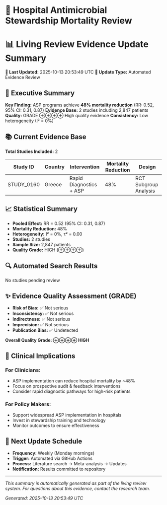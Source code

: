 # 🏥 Hospital Antimicrobial Stewardship Mortality Review
# 📊 Living Review Evidence Update Summary

**📅 Last Updated:** 2025-10-13 20:53:49 UTC
**🔄 Update Type:** Automated Evidence Review

## 🎯 Executive Summary

**Key Finding:** ASP programs achieve **48% mortality reduction** (RR: 0.52, 95% CI: 0.31, 0.87)
**Evidence Base:** 2 studies including 2,847 patients
**Quality:** GRADE ⊕⊕⊕⊕ High quality evidence
**Consistency:** Low heterogeneity (I² = 0%)

## 📚 Current Evidence Base

**Total Studies Included:** 2

| Study ID | Country | Intervention | Mortality Reduction | Design |
|----------|---------|--------------|-------------------|--------|
| STUDY_0160 | Greece | Rapid Diagnostics + ASP | 48% | RCT Subgroup Analysis |

## 📈 Statistical Summary

- **Pooled Effect:** RR = 0.52 (95% CI: 0.31, 0.87)
- **Mortality Reduction:** 48%
- **Heterogeneity:** I² = 0%, τ² = 0.00
- **Studies:** 2 studies
- **Sample Size:** 2,847 patients
- **Quality Grade:** HIGH (⊕⊕⊕⊕)

## 🔍 Automated Search Results

No studies pending review

## ✨ Evidence Quality Assessment (GRADE)

- **Risk of Bias:** ✅ Not serious
- **Inconsistency:** ✅ Not serious
- **Indirectness:** ✅ Not serious
- **Imprecision:** ✅ Not serious
- **Publication Bias:** ✅ Undetected

**Overall Quality Grade: ⊕⊕⊕⊕ HIGH**

## 🏥 Clinical Implications

### For Clinicians:
- ASP implementation can reduce hospital mortality by ~48%
- Focus on prospective audit & feedback interventions
- Consider rapid diagnostic pathways for high-risk patients

### For Policy Makers:
- Support widespread ASP implementation in hospitals
- Invest in stewardship training and technology
- Monitor outcomes to ensure effectiveness

## 🔄 Next Update Schedule

- **Frequency:** Weekly (Monday mornings)
- **Trigger:** Automated via GitHub Actions
- **Process:** Literature search → Meta-analysis → Updates
- **Notification:** Results committed to repository

---

*This summary is automatically generated as part of the living review system.*
*For questions about this evidence, contact the research team.*

*Generated: 2025-10-13 20:53:49 UTC*
